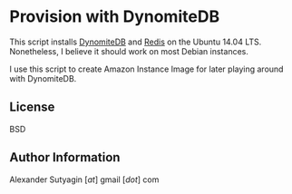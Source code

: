 Provision with DynomiteDB
==============

This script installs [DynomiteDB](http://www.dynomitedb.com/) and [Redis](http://redis.io) on the Ubuntu 14.04 LTS.
Nonetheless, I believe it should work on most Debian instances.
 
I use this script to create Amazon Instance Image for later playing around with DynomiteDB.

License
-------

BSD

Author Information
------------------

Alexander Sutyagin [_at_] gmail [_dot_] com

